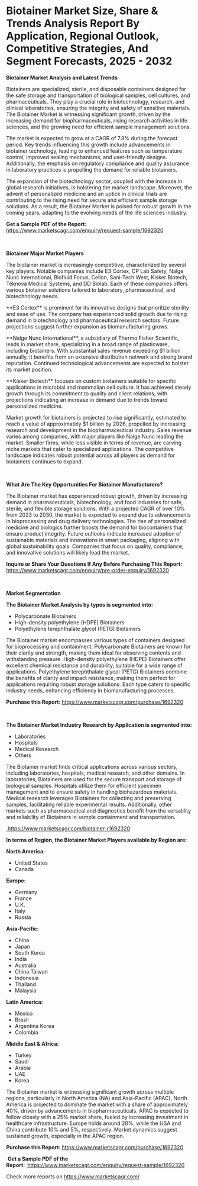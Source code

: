 <p><h1>Biotainer Market Size, Share & Trends Analysis Report By Application, Regional Outlook, Competitive Strategies, And Segment Forecasts, 2025 - 2032</h1></p><p><strong>Biotainer Market Analysis and Latest Trends</strong></p>
<p><p>Biotainers are specialized, sterile, and disposable containers designed for the safe storage and transportation of biological samples, cell cultures, and pharmaceuticals. They play a crucial role in biotechnology, research, and clinical laboratories, ensuring the integrity and safety of sensitive materials. The Biotainer Market is witnessing significant growth, driven by the increasing demand for biopharmaceuticals, rising research activities in life sciences, and the growing need for efficient sample management solutions.</p><p>The market is expected to grow at a CAGR of 7.8% during the forecast period. Key trends influencing this growth include advancements in biotainer technology, leading to enhanced features such as temperature control, improved sealing mechanisms, and user-friendly designs. Additionally, the emphasis on regulatory compliance and quality assurance in laboratory practices is propelling the demand for reliable biotainers.</p><p>The expansion of the biotechnology sector, coupled with the increase in global research initiatives, is bolstering the market landscape. Moreover, the advent of personalized medicine and an uptick in clinical trials are contributing to the rising need for secure and efficient sample storage solutions. As a result, the Biotainer Market is poised for robust growth in the coming years, adapting to the evolving needs of the life sciences industry.</p></p>
<p><strong>Get a Sample PDF of the Report:&nbsp;</strong> <a href="https://www.marketscagr.com/enquiry/request-sample/1692320?utm_campaign=1889&utm_medium=2&utm_source=Github&utm_content=ia&utm_term=04032025&utm_id=biotainer">https://www.marketscagr.com/enquiry/request-sample/1692320</a></p>
<p>&nbsp;</p>
<p><strong>Biotainer Major Market Players</strong></p>
<p><p>The biotainer market is increasingly competitive, characterized by several key players. Notable companies include E3 Cortex, CP Lab Safety, Nalge Nunc International, Biofluid Focus, Cellon, Sani-Tech West, Kisker Biotech, Teknova Medical Systems, and DD Biolab. Each of these companies offers various biotainer solutions tailored to laboratory, pharmaceutical, and biotechnology needs.</p><p>**E3 Cortex** is prominent for its innovative designs that prioritize sterility and ease of use. The company has experienced solid growth due to rising demand in biotechnology and pharmaceutical research sectors. Future projections suggest further expansion as biomanufacturing grows.</p><p>**Nalge Nunc International**, a subsidiary of Thermo Fisher Scientific, leads in market share, specializing in a broad range of plasticware, including biotainers. With substantial sales revenue exceeding $1 billion annually, it benefits from an extensive distribution network and strong brand reputation. Continued technological advancements are expected to bolster its market position.</p><p>**Kisker Biotech** focuses on custom biotainers suitable for specific applications in microbial and mammalian cell culture. It has achieved steady growth through its commitment to quality and client relations, with projections indicating an increase in demand due to trends toward personalized medicine.</p><p>Market growth for biotainers is projected to rise significantly, estimated to reach a value of approximately $1 billion by 2026, propelled by increasing research and development in the biopharmaceutical industry. Sales revenue varies among companies, with major players like Nalge Nunc leading the market. Smaller firms, while less visible in terms of revenue, are carving niche markets that cater to specialized applications. The competitive landscape indicates robust potential across all players as demand for biotainers continues to expand.</p></p>
<p>&nbsp;</p>
<p><strong>What Are The Key Opportunities For Biotainer Manufacturers?</strong></p>
<p><p>The Biotainer market has experienced robust growth, driven by increasing demand in pharmaceuticals, biotechnology, and food industries for safe, sterile, and flexible storage solutions. With a projected CAGR of over 10% from 2023 to 2030, the market is expected to expand due to advancements in bioprocessing and drug delivery technologies. The rise of personalized medicine and biologics further boosts the demand for biocontainers that ensure product integrity. Future outlooks indicate increased adoption of sustainable materials and innovations in smart packaging, aligning with global sustainability goals. Companies that focus on quality, compliance, and innovative solutions will likely lead the market.</p></p>
<p><strong>Inquire or Share Your Questions If Any Before Purchasing This Report:</strong> <a href="https://www.marketscagr.com/enquiry/pre-order-enquiry/1692320?utm_campaign=1889&utm_medium=2&utm_source=Github&utm_content=ia&utm_term=04032025&utm_id=biotainer">https://www.marketscagr.com/enquiry/pre-order-enquiry/1692320</a></p>
<p>&nbsp;</p>
<p><strong>Market Segmentation</strong></p>
<p><strong>The Biotainer Market Analysis by types is segmented into:</strong></p>
<p><ul><li>Polycarbonate Biotainers</li><li>High-density polyethylene (HDPE) Biotainers</li><li>Polyethylene terephthalate glycol (PETG) Biotainers</li></ul></p>
<p><p>The Biotainer market encompasses various types of containers designed for bioprocessing and containment. Polycarbonate Biotainers are known for their clarity and strength, making them ideal for observing contents and withstanding pressure. High-density polyethylene (HDPE) Biotainers offer excellent chemical resistance and durability, suitable for a wide range of applications. Polyethylene terephthalate glycol (PETG) Biotainers combine the benefits of clarity and impact resistance, making them perfect for applications requiring robust storage solutions. Each type caters to specific industry needs, enhancing efficiency in biomanufacturing processes.</p></p>
<p><strong>Purchase this Report:&nbsp;</strong><a href="https://www.marketscagr.com/purchase/1692320?utm_campaign=1889&utm_medium=2&utm_source=Github&utm_content=ia&utm_term=04032025&utm_id=biotainer">https://www.marketscagr.com/purchase/1692320</a></p>
<p>&nbsp;</p>
<p><strong>The Biotainer Market Industry Research by Application is segmented into:</strong></p>
<p><ul><li>Laboratories</li><li>Hospitals</li><li>Medical Research</li><li>Others</li></ul></p>
<p><p>The Biotainer market finds critical applications across various sectors, including laboratories, hospitals, medical research, and other domains. In laboratories, Biotainers are used for the secure transport and storage of biological samples. Hospitals utilize them for efficient specimen management and to ensure safety in handling biohazardous materials. Medical research leverages Biotainers for collecting and preserving samples, facilitating reliable experimental results. Additionally, other markets such as pharmaceutical and diagnostics benefit from the versatility and reliability of Biotainers in sample containment and transportation.</p></p>
<p><a href="https://www.marketscagr.com/biotainer-r1692320?utm_campaign=1889&utm_medium=2&utm_source=Github&utm_content=ia&utm_term=04032025&utm_id=biotainer">&nbsp;https://www.marketscagr.com/biotainer-r1692320</a></p>
<p><strong>In terms of Region, the Biotainer Market Players available by Region are:</strong></p>
<p>
    <p> <strong> North America: </strong>
        <ul>
            <li>United States</li>
            <li>Canada</li>
        </ul>
        </p> 
    <p> <strong> Europe: </strong>
        <ul>
            <li>Germany</li>
            <li>France</li>
            <li>U.K.</li>
            <li>Italy</li>
            <li>Russia</li>
        </ul>
        </p> 
    <p> <strong> Asia-Pacific: </strong>
        <ul>
            <li>China</li>
            <li>Japan</li>
            <li>South Korea</li>
            <li>India</li>
            <li>Australia</li>
            <li>China Taiwan</li>
            <li>Indonesia</li>
            <li>Thailand</li>
            <li>Malaysia</li>
        </ul>
        </p> 
    <p> <strong> Latin America: </strong>
        <ul>
            <li>Mexico</li>
            <li>Brazil</li>
            <li>Argentina Korea</li>
            <li>Colombia</li>
        </ul>
        </p> 
    <p> <strong> Middle East & Africa: </strong>
        <ul>
            <li>Turkey</li>
            <li>Saudi</li>
            <li>Arabia</li>
            <li>UAE</li>
            <li>Korea</li>
        </ul>
    </p>
    </p>
<p><p>The Biotainer market is witnessing significant growth across multiple regions, particularly in North America (NA) and Asia-Pacific (APAC). North America is projected to dominate the market with a share of approximately 40%, driven by advancements in biopharmaceuticals. APAC is expected to follow closely with a 25% market share, fueled by increasing investment in healthcare infrastructure. Europe holds around 20%, while the USA and China contribute 10% and 5%, respectively. Market dynamics suggest sustained growth, especially in the APAC region.</p></p>
<p><strong>Purchase this Report: </strong><a href="https://www.marketscagr.com/purchase/1692320?utm_campaign=1889&utm_medium=2&utm_source=Github&utm_content=ia&utm_term=04032025&utm_id=biotainer">https://www.marketscagr.com/purchase/1692320</a></p>
<p>&nbsp;<strong>Get a Sample PDF of the Report:&nbsp;&nbsp;</strong><a href="https://www.marketscagr.com/enquiry/request-sample/1692320?utm_campaign=1889&utm_medium=2&utm_source=Github&utm_content=ia&utm_term=04032025&utm_id=biotainer">https://www.marketscagr.com/enquiry/request-sample/1692320</a></p>
<p><strong></strong></p>
<p>Check more reports on <a href="https://www.marketscagr.com/?utm_campaign=1889&utm_medium=2&utm_source=Github&utm_content=ia&utm_term=04032025&utm_id=biotainer">https://www.marketscagr.com/</a></p>